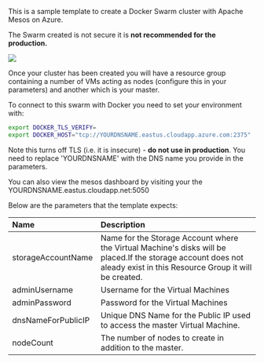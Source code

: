This is a sample template to create a Docker Swarm cluster with Apache Mesos
on Azure. 

The Swarm created is not secure it is **not recommended for the production.**

<a href="https://portal.azure.com/#create/Microsoft.Template/uri/https%3A%2F%2Fraw.githubusercontent.com%2Frgardler%2Fazure-quickstart-templates%2Fmaster%2Fdocker-swarm-mesos-cluster-simple%2Fazuredeploy.json" target="_blank">
    <img src="http://azuredeploy.net/deploybutton.png"/>
</a>

Once your cluster has been created you will have a resource group containing a
number of VMs acting as nodes (configure this in your parameters) and another
which is your master. 

To connect to this swarm with Docker you need to set your environment with:

```sh
export DOCKER_TLS_VERIFY=
export DOCKER_HOST="tcp://YOURDNSNAME.eastus.cloudapp.azure.com:2375"
```

Note this turns off TLS (i.e. it is insecure) - **do not use in production**.
You need to replace 'YOURDNSNAME' with the DNS name you provide in the
parameters.

You can also view the mesos dashboard by visiting your the
YOURDNSNAME.eastus.cloudapp.net:5050

Below are the parameters that the template expects:

| Name   | Description    |
|:--- |:---|
| storageAccountName  | Name for the Storage Account where the Virtual Machine's disks will be placed.If the storage account does not aleady exist in this Resource Group it will be created. |
| adminUsername  | Username for the Virtual Machines  |
| adminPassword  | Password for the Virtual Machines  |
| dnsNameForPublicIP  | Unique DNS Name for the Public IP used to access the master Virtual Machine. |
| nodeCount | The number of nodes to create in addition to the master. |
